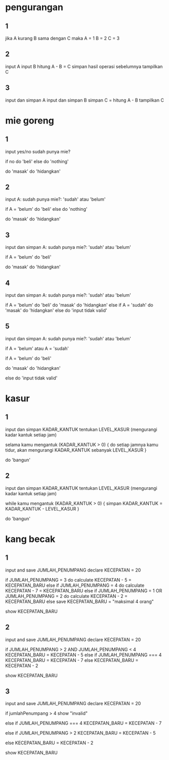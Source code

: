 # pengurangan

## 1
jika A kurang B sama dengan C maka A = 1 B = 2 C = 3

## 2
input A
input B
hitung A - B = C
simpan hasil operasi sebelumnya
tampilkan C

## 3
input dan simpan A
input dan simpan B
simpan C = hitung A - B
tampilkan C


# mie goreng

## 1

input yes/no sudah punya mie?

if no
  do 'beli'
else
  do 'nothing'

do 'masak'
do 'hidangkan'

## 2

input A: sudah punya mie?: 'sudah' atau 'belum'

if A = 'belum'
  do 'beli'
else
  do 'nothing'

do 'masak'
do 'hidangkan'

## 3

input dan simpan A: sudah punya mie?: 'sudah' atau 'belum'

if A = 'belum'
  do 'beli'

do 'masak'
do 'hidangkan'

## 4

input dan simpan A: sudah punya mie?: 'sudah' atau 'belum'

if A = 'belum'
  do 'beli'
  do 'masak'
  do 'hidangkan'
else if A = 'sudah'
  do 'masak'
  do 'hidangkan'
else
  do 'input tidak valid'

## 5

input dan simpan A: sudah punya mie?: 'sudah' atau 'belum'

if A = 'belum' atau A = 'sudah'

  if A = 'belum'
    do 'beli'

  do 'masak'
  do 'hidangkan'

else
  do 'input tidak valid'

# kasur

## 1

input dan simpan KADAR_KANTUK
tentukan LEVEL_KASUR (mengurangi kadar kantuk setiap jam)

selama kamu mengantuk (KADAR_KANTUK > 0) {
  do 
    setiap jamnya kamu tidur, akan mengurangi KADAR_KANTUK sebanyak LEVEL_KASUR
}

do 'bangun'

## 2

input dan simpan KADAR_KANTUK
tentukan LEVEL_KASUR (mengurangi kadar kantuk setiap jam)

while kamu mengantuk (KADAR_KANTUK > 0) {
  simpan KADAR_KANTUK = KADAR_KANTUK - LEVEL_KASUR
}

do 'bangun'


# kang becak

## 1

input and save JUMLAH_PENUMPANG
declare KECEPATAN = 20

if JUMLAH_PENUMPANG = 3
  do calculate KECEPATAN - 5 = KECEPATAN_BARU
else if JUMLAH_PENUMPANG = 4
  do calculate KECEPATAN - 7 = KECEPATAN_BARU
else if JUMLAH_PENUMPANG = 1 OR JUMLAH_PENUMPANG = 2
  do calculate KECEPATAN - 2 = KECEPATAN_BARU
else
  save KECEPATAN_BARU = "maksimal 4 orang"

show KECEPATAN_BARU

## 2

input and save JUMLAH_PENUMPANG
declare KECEPATAN = 20

if JUMLAH_PENUMPANG > 2 AND JUMLAH_PENUMPANG < 4
  KECEPATAN_BARU = KECEPATAN - 5
else if JUMLAH_PENUMPANG === 4
  KECEPATAN_BARU = KECEPATAN - 7
else
  KECEPATAN_BARU = KECEPATAN - 2

show KECEPATAN_BARU

## 3

input and save JUMLAH_PENUMPANG
declare KECEPATAN = 20

if jumlahPenumpang > 4
  show "invalid"

else
  if JUMLAH_PENUMPANG === 4
    KECEPATAN_BARU = KECEPATAN - 7

  else if JUMLAH_PENUMPANG > 2
    KECEPATAN_BARU = KECEPATAN - 5

  else
    KECEPATAN_BARU = KECEPATAN - 2

  show KECEPATAN_BARU